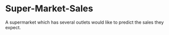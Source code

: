 # Super-Market-Sales
A supermarket which has several outlets would like to predict the sales they expect.

